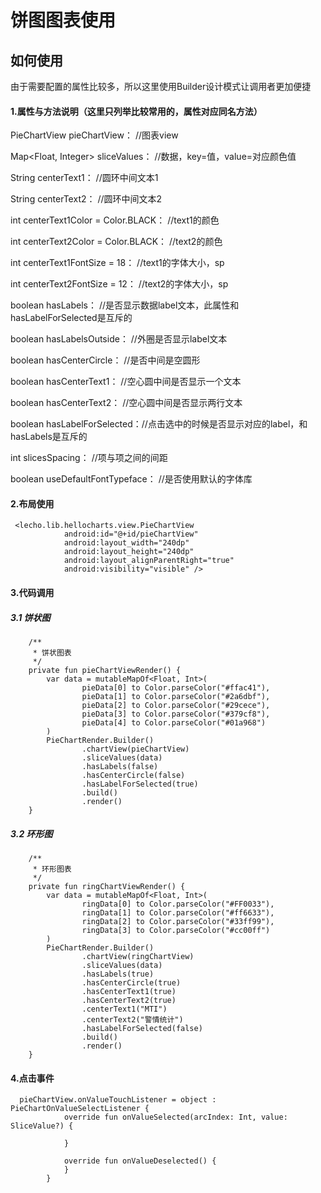 # 饼图图表使用
## 如何使用
由于需要配置的属性比较多，所以这里使用Builder设计模式让调用者更加便捷

#### 1.属性与方法说明（这里只列举比较常用的，属性对应同名方法）

PieChartView pieChartView： //图表view
       
Map<Float, Integer> sliceValues： //数据，key=值，value=对应颜色值
      
String centerText1：  //圆环中间文本1
       
String centerText2： //圆环中间文本2
       
int centerText1Color = Color.BLACK： //text1的颜色

int centerText2Color = Color.BLACK： //text2的颜色
       
int centerText1FontSize = 18： //text1的字体大小，sp

int centerText2FontSize = 12： //text2的字体大小，sp

boolean hasLabels： //是否显示数据label文本，此属性和hasLabelForSelected是互斥的
       
boolean hasLabelsOutside： //外圈是否显示label文本
       
boolean hasCenterCircle： //是否中间是空圆形
       
boolean hasCenterText1： //空心圆中间是否显示一个文本
       
boolean hasCenterText2： //空心圆中间是否显示两行文本
        
boolean hasLabelForSelected：//点击选中的时候是否显示对应的label，和hasLabels是互斥的
       
int slicesSpacing： //项与项之间的间距
       
boolean useDefaultFontTypeface： //是否使用默认的字体库
        
#### 2.布局使用
```
 <lecho.lib.hellocharts.view.PieChartView
            android:id="@+id/pieChartView"
            android:layout_width="240dp"
            android:layout_height="240dp"
            android:layout_alignParentRight="true"
            android:visibility="visible" />
```
#### 3.代码调用
##### 3.1 饼状图
```
    /**
     * 饼状图表
     */
    private fun pieChartViewRender() {
        var data = mutableMapOf<Float, Int>(
                pieData[0] to Color.parseColor("#ffac41"),
                pieData[1] to Color.parseColor("#2a6dbf"),
                pieData[2] to Color.parseColor("#29cece"),
                pieData[3] to Color.parseColor("#379cf8"),
                pieData[4] to Color.parseColor("#01a968")
        )
        PieChartRender.Builder()
                .chartView(pieChartView)
                .sliceValues(data)
                .hasLabels(false)
                .hasCenterCircle(false)
                .hasLabelForSelected(true)
                .build()
                .render()
    }
```
##### 3.2 环形图
```
    /**
     * 环形图表
     */
    private fun ringChartViewRender() {
        var data = mutableMapOf<Float, Int>(
                ringData[0] to Color.parseColor("#FF0033"),
                ringData[1] to Color.parseColor("#ff6633"),
                ringData[2] to Color.parseColor("#33ff99"),
                ringData[3] to Color.parseColor("#cc00ff")
        )
        PieChartRender.Builder()
                .chartView(ringChartView)
                .sliceValues(data)
                .hasLabels(true)
                .hasCenterCircle(true)
                .hasCenterText1(true)
                .hasCenterText2(true)
                .centerText1("MTI")
                .centerText2("警情统计")
                .hasLabelForSelected(false)
                .build()
                .render()
    }
```

#### 4.点击事件
```
  pieChartView.onValueTouchListener = object : PieChartOnValueSelectListener {
            override fun onValueSelected(arcIndex: Int, value: SliceValue?) {
                
            }

            override fun onValueDeselected() {
            }
        }
```
